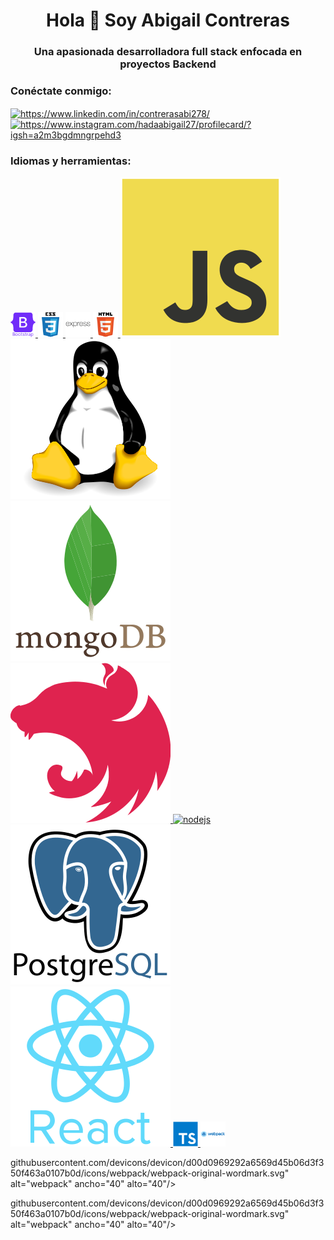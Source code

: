 <h1 align="center">Hola 👋 Soy Abigail Contreras</h1> <h3 align="center"
>Una apasionada desarrolladora full stack enfocada en proyectos Backend</h3>

<h3 align="left">Conéctate conmigo:</h3>
<p align="left">
<a href="https://linkedin.com/in/https://www.linkedin.com/in/contrerasabi278/" target="blank"><img align="center" src="https://raw.githubusercontent.com/rahuldkjain/github-profile-readme-generator/master/src/images/icons/Social/linked-in-alt.svg" alt="https://www.linkedin.com/in/contrerasabi278/" height="30" width="40" /></a>
<a href="https://instagram.com/https://www.instagram.com/hadaabigail27/profilecard/?igsh=a2m3bgdmngrpehd3" target="blank"><img align="center" src="https://raw.githubusercontent.com/rahuldkjain/github-profile-readme-generator/master/src/images/icons/Social/instagram.svg" alt="https://www.instagram.com/hadaabigail27/profilecard/?igsh=a2m3bgdmngrpehd3" height="30" width="40" /></a>
</p>

<h3 align="left">Idiomas y herramientas:</h3>
<p align="left"> <a href="https://getbootstrap.com" target="_blank" rel="noreferrer"> <img src="https://raw.githubusercontent.com/devicons/devicon/master/icons/bootstrap/bootstrap-plain-wordmark.svg" alt="bootstrap" width="40" height="40"/> </a> <a href="https://www.w3schools.com/css/" target="_blank" rel="noreferrer"> <img src="https://raw.githubusercontent.com/devicons/devicon/master/icons/css3/css3-original-wordmark.svg" alt="css3" width="40" height="40"/> </a> <a href="https://expressjs.com" target="_blank" rel="noreferrer"> <img src="https://raw.githubusercontent.com/devicons/devicon/master/icons/express/express-original-wordmark.svg" alt="express" width="40" height="40"/> </a> <a href="https://www.w3.org/html/" target="_blank" rel="noreferrer"> <img src="https://raw.githubusercontent.com/devicons/devicon/master/icons/html5/html5-original-wordmark.svg" alt="html5" width="40" height="40"/> </a> <a href="https://developer.mozilla.org/es-ES/docs/Web/JavaScript" target="_blank" rel="noreferrer"> <img src="https://raw.githubusercontent.com/devicons/devicon/master/icons/javascript/javascript-original.svg" alt="javascript" ancho="40" alto="40"/> </a> <a href="https://www.linux.org/" destino="_blank" rel="noreferrer"> <img src="https://raw.githubusercontent.com/devicons/devicon/master/icons/linux/linux-original.svg" alt="linux" ancho="40" alto="40"/> </a> <a href="https://www.mongodb.com/" destino="_blank" rel="noreferrer"> <img src="https://raw.githubusercontent.com/devicons/devicon/master/icons/mongodb/mongodb-original-wordmark.svg" alt="mongodb" Español: ancho="40" alto="40"/> </a> <a href="https://nestjs.com/" target="_blank" rel="noreferrer"> <img src="https://raw.githubusercontent.com/devicons/devicon/master/icons/nestjs/nestjs-plain.svg" alt="nestjs" ancho="40" alto="40"/> </a> <a href="https://nodejs.org" target="_blank" rel="noreferrer"> <img src="https://raw.githubusercontent.es/devicons/devicon/master/icons/nodejs/nodejs-original-wordmark.svg" alt="nodejs" ancho="40" alto="40"/> </a> <a href="https://www.postgresql.org" destino="_blank" rel="noreferrer"> <img src="https://raw.githubusercontent.com/devicons/devicon/master/icons/postgresql/postgresql-original-wordmark.svg" alt="postgresql" ancho="40" alto="40"/> </a> <a href="https://reactjs.org/" destino="_blank" rel="noreferrer"> <img src="https://raw.githubusercontent.com/devicons/devicon/master/icons/react/react-original-wordmark.svg" alt="react" <a href="https://www.typescriptlang.org/" target="_blank" rel="noreferrer"> <img src="https://raw.githubusercontent.com/devicons/devicon/master/icons/typescript/typescript-original.svg" alt="typescript" width="40" height="40"/> </a> <a href="https://webpack.js.org" target="_blank" rel="noreferrer"> <img src="https://raw.githubusercontent.com/devicons/devicon/d00d0969292a6569d45b06d3f350f463a0107b0d/icons/webpack/webpack-original-wordmark.svg" alt="webpack" width="40" height="40"/> </a> </p>githubusercontent.com/devicons/devicon/d00d0969292a6569d45b06d3f350f463a0107b0d/icons/webpack/webpack-original-wordmark.svg" alt="webpack" ancho="40" alto="40"/> </a> </p>githubusercontent.com/devicons/devicon/d00d0969292a6569d45b06d3f350f463a0107b0d/icons/webpack/webpack-original-wordmark.svg" alt="webpack" ancho="40" alto="40"/> </a> </p>

